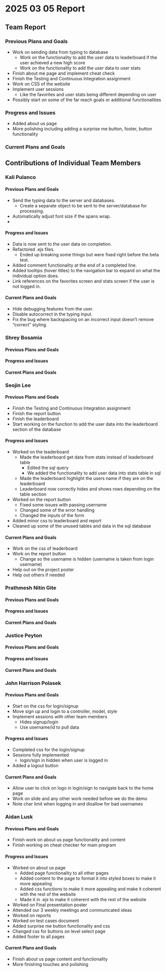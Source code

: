 # 2025 03 05 Report
## Team Report
### Previous Plans and Goals
- Work on sending data from typing to database  
  - Work on the functionality to add the user data to leaderboard if the user achieved a new high score  
  - Work on the functionality to add the user data to user stats  
- Finish about me page and implement cheat check  
- Finish the Testing and Continuous Integration assignment  
- Work on CSS of the website  
- Implement user sessions  
  - Like the favorites and user stats being different depending on user  
- Possibly start on some of the far reach goals or additional functionalities
### Progress and Issues
- Added about us page
- More polishing including adding a surprise me button, footer, button functionality
### Current Plans and Goals

## Contributions of Individual Team Members
### Kali Pulanco

#### Previous Plans and Goals
- Send the typing data to the server and databases.
  - Create a separate object to be sent to the server/database for processing.
- Automatically adjust font size if the spans wrap.
- 
#### Progress and Issues
- Data is now sent to the user data on completion.
- Refactored .ejs files.
  - Ended up breaking some things but were fixed right before the beta test.
- Added comment functionality at the end of a completed line.
- Added tooltips (hover titles) to the navigation bar to expand on what the individual option does.
- Link references on the favorites screen and stats screen if the user is not logged in.

#### Current Plans and Goals
- Hide debugging features from the user.
- Disable autocorrect in the typing input.
- Fix the bug where backspacing on an incorrect input doesn’t remove “correct” styling.

### Shrey Bosamia
#### Previous Plans and Goals
#### Progress and Issues
#### Current Plans and Goals

### Seojin Lee
#### Previous Plans and Goals
- Finish the Testing and Continuous Integration assignment
- Finish the report button
- Finish the leaderboard
- Start working on the function to add the user data into the leaderboard section of the database

#### Progress and Issues
- Worked on the leaderboard
  - Made the leaderboard get data from stats instead of leaderboard table
    - Edited the sql query
    - We added the functionality to add user data into stats table in sql
  - Made the leaderboard highlight the users name if they are on the leaderboard
  - Leaderboard now correctly hides and shows rows depending on the table section
- Worked on the report button
  - Fixed some issues with passing username
  - Changed some of the error handling 
  - Changed the inputs of the form
- Added minor css to leaderboard and report
- Cleaned up some of the unused tables and data in the sql database

#### Current Plans and Goals
- Work on the css of leaderboard
- Work on the report button
  - Change so the username is hidden (username is taken from login username)
- Help out on the project poster
- Help out others if needed

### Prathmesh Nitin Gite
#### Previous Plans and Goals
#### Progress and Issues
#### Current Plans and Goals

### Justice Peyton
#### Previous Plans and Goals
#### Progress and Issues
#### Current Plans and Goals

### John Harrison Polasek
#### Previous Plans and Goals

- Start on the css for login/signup  
- Move sign up and login to a controller, model, style  
- Implement sessions with other team members  
  - Hides signup/login   
  - Use username/id to pull data

#### Progress and Issues

- Completed css for the login/signup  
- Sessions fully implemented  
  - login/sign in hidden when user is logged in  
- Added a logout button

#### Current Plans and Goals

- Allow user to click on logo in login/sign to navigate back to the home page  
- Work on slide and any other work needed before we do the demo  
- Note char limit when logging in and disallow for bad usernames

### Aidan Lusk
#### Previous Plans and Goals
- Finish work on about us page functionality and content  
- Finish working on cheat checker for main program
#### Progress and Issues
- Worked on about us page  
  - Added page functionality to all other pages  
  - Added content to the page to format it into styled boxes to make it more appealing  
  - Added css functions to make it more appealing and make it coherent with the rest of the website  
  - Made it in .ejs to make it coherent with the rest of the website  
- Worked on Final presentation poster  
- Attended our 3 weekly meetings and communicated ideas  
- Worked on reports  
- Worked on test cases document
- Added surprise me button functionality and css
- Changed css for buttons on level select page
- Added footer to all pages
#### Current Plans and Goals
- Finish about us page content and functionality
- More finishing touches and polishing
